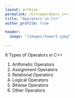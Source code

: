 ```yaml
---
layout: archive
permalink: /C++/operators_c++
title: "Operators in C++"
author_profile: true

header:
  image: "/images/tower3.jpeg"
  
---
```


6 Types of Operators in C++

1. Arithmetic Operators
2. Assignment Operators
3. Relational Operators
4. Logical Operators
5. Bitwise Operators
6. Other Operators